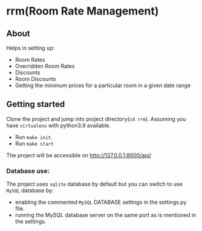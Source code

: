 # rrm(Room Rate Management)

## About
Helps in setting up:
- Room Rates
- Overridden Room Rates
- Discounts
- Room Discounts
- Getting the minimum prices for a particular room in a given date range

## Getting started 
Clone the project and jump into project directory(`cd rrm`). Assuming you have `virtualenv` with python3.9 available.
- Run `make init`. 
- Run `make start`

The project will be accessible on http://127.0.0.1:8000/api/

### Database use:
The project uses `sqlite` database by default but you can switch to use `MySQL` database by:
- enabling the commented `MySQL` DATABASE settings in the settings.py file.
- running the MySQL database server on the same port as is mentioned in the settings.
 


